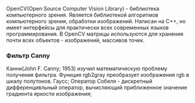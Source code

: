 OpenCV(Open Source Computer Vision Library) - библиотека компьютерного зрения. Является библиотекой алгоритмов компьютерного зрения, обработки изображений. Написан на C++, но имеет интерфейсы для практически всех современных языков программирования. В OpenCV матрицы используются для хранения почти всех объектов - изображений, массивов точек.<br>

<h3>Фильтр Canny</h3>
Канни(John F. Canny; 1953) изучил математическую проблему получения фильтра.
Функция rgb2gray преобразует изображения rgb в шкалу полутонов.
Гаусс;
Оператор Собеля - дискретный дифференцивльный оператор, вычисляющий приближенное значение градиента яркости изображения;

